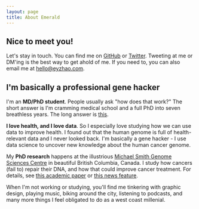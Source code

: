 ```yaml
---
layout: page
title: About Emerald
---
```

## Nice to meet you!

Let's stay in touch. You can find me on [GitHub](https://github.com/eyzhao) or [Twitter](https://twitter.com/zhaoez). Tweeting at me or DM'ing is the best way to get ahold of me. If you need to, you can also email me at [hello@eyzhao.com](mailto:hello@eyzhao.com).

## I'm basically a professional gene hacker

I'm an **MD/PhD student**. People usually ask "how does that work?" The short answer is I'm cramming medical school and a full PhD into seven breathless years. The long answer is [this](http://mdprogram.med.ubc.ca/mdphd/).

**I love health, and I love data**. So I especially love studying how we can use data to improve health. I found out that the human genome is full of health-relevant data and I never looked back. I'm basically a gene hacker - I use data science to uncover new knowledge about the human cancer genome.

My **PhD research** happens at the illustrious [Michael Smith Genome Sciences Centre](http://bcgsc.ca/) in beautiful British Columbia, Canada. I study how cancers (fail to) repair their DNA, and how that could improve cancer treatment. For details, see [this academic paper](https://www.ncbi.nlm.nih.gov/pubmed/29246904) or [this news feature](http://www.aacr.org/Newsroom/Pages/News-Release-Detail.aspx?ItemID=1138#.Wr8vvojwbic).

When I'm not working or studying, you'll find me tinkering with graphic design, playing music, biking around the city, listening to podcasts, and many more things I feel obligated to do as a west coast millenial.

